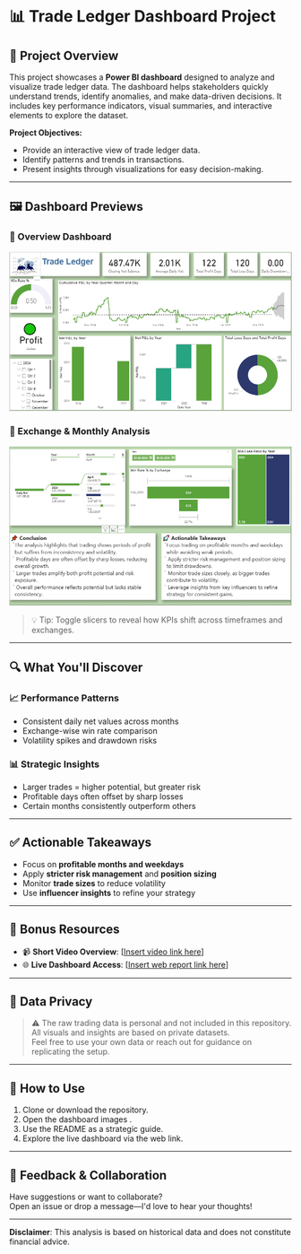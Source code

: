 # 📊 Trade Ledger Dashboard Project

## 🧭 Project Overview
This project showcases a **Power BI dashboard** designed to analyze and visualize trade ledger data. The dashboard helps stakeholders quickly understand trends, identify anomalies, and make data-driven decisions. It includes key performance indicators, visual summaries, and interactive elements to explore the dataset.

**Project Objectives:**
- Provide an interactive view of trade ledger data.
- Identify patterns and trends in transactions.
- Present insights through visualizations for easy decision-making.

---

## 🖼️ Dashboard Previews

### 📌 Overview Dashboard
![Trade Ledger Overview](Trade_Leager_Report_1.png)

### 📌 Exchange & Monthly Analysis
![Exchange Analysis](Trade_Leager_Report_2.png)

> 💡 Tip: Toggle slicers to reveal how KPIs shift across timeframes and exchanges.

---

## 🔍 What You'll Discover

### 📈 Performance Patterns
- Consistent daily net values across months
- Exchange-wise win rate comparison
- Volatility spikes and drawdown risks

### 📊 Strategic Insights
- Larger trades = higher potential, but greater risk
- Profitable days often offset by sharp losses
- Certain months consistently outperform others

---

## ✅ Actionable Takeaways

- Focus on **profitable months and weekdays**
- Apply **stricter risk management** and **position sizing**
- Monitor **trade sizes** to reduce volatility
- Use **influencer insights** to refine your strategy

---

## 🎥 Bonus Resources

- 📹 **Short Video Overview**: [[Insert video link here](https://github.com/apeksha1403/Trade-Ledger-Interactive-Dashboard/blob/main/Short%20live%20Report.mp4)]
- 🌐 **Live Dashboard Access**: [[Insert web report link here](https://app.powerbi.com/view?r=eyJrIjoiY2VjNjc4ZWUtOWEwYi00YmE1LTkzZTItZTA2MGYwZTk0MGYyIiwidCI6IjRjZjRmMmViLTliNDctNGNmMS1iZjRhLWIxZjcyZmUwNzM5ZSJ9)]

---

## 🔐 Data Privacy

> ⚠️ The raw trading data is personal and not included in this repository.  
All visuals and insights are based on private datasets.  
Feel free to use your own data or reach out for guidance on replicating the setup.

---

## 📁 How to Use

1. Clone or download the repository.
2. Open the dashboard images .
3. Use the README as a strategic guide.
4. Explore the live dashboard via the web link.

---

## 💬 Feedback & Collaboration

Have suggestions or want to collaborate?  
Open an issue or drop a message—I'd love to hear your thoughts!

---

**Disclaimer**: This analysis is based on historical data and does not constitute financial advice.

